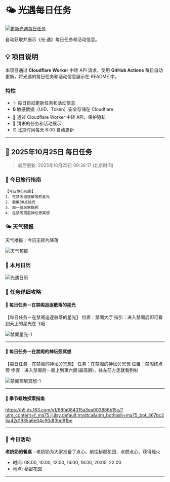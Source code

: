 # 🌤 光遇每日任务

[![更新光遇每日任务](https://github.com/oivio-up/SkyDailyInfo/actions/workflows/update-daily.yml/badge.svg)](https://github.com/oivio-up/SkyDailyInfo/actions/workflows/update-daily.yml)

自动获取并展示《光·遇》每日任务和活动信息。

## 💡 项目说明

本项目通过 **Cloudflare Worker** 中转 API 请求，使用 **GitHub Actions** 每日自动更新，将光遇的每日任务和活动信息展示在 README 中。

### 特性

- ✨ 每日自动更新任务和活动信息
- 🔒 敏感数据（UID、Token）安全存储在 Cloudflare
- 🚀 通过 Cloudflare Worker 中转 API，保护隐私
- 📱 清晰的任务和活动展示
- ⏰ 北京时间每天 8:00 自动更新

---

<!-- DAILY_TASK_START -->
## 📅 2025年10月25日 每日任务

> 最后更新: 2025年10月25日 09:36:17 (北京时间)

### 🎯 今日旅行指南

```
【今日旅行指南】
1. 在禁阁追逐散落的星光
2. 收集30点烛光
3. 向一位玩家鞠躬
4. 在禁阁顶层神坛旁冥想
```

### 🌤️ 天气预报

天气播报：今日无碎片降落

![天气预报](https://ok.166.net/gameyw-gbox/bot/205/20221102/2a10bf897551efe29c50589f29bd3a342db528fe.jpg)


### 📅 本月日历

![光遇日历](https://ok.166.net/gameyw-gbox/bot/205/20251024/b9b437f32a231eaaeae27d1b557e4df4ddf730a9.jpg)


### 📖 任务详细攻略


#### 📍 每日任务－在禁阁追逐散落的星光

【每日任务－在禁阁追逐散落的星光】
位置：禁阁大厅
指引：进入禁阁后即可看到天上的星光在飞哦


![禁阁星光-1](https://ok.166.net/gameyw-gbox/bot/205/20211109/3a610f3ddd435119a767553347d5fd8ee76c3763.png)

---


#### 📍 每日任务－在禁阁的神坛旁冥想

【每日任务－在禁阁的神坛旁冥想】
任务：在禁阁的神坛旁冥想
位置：禁阁终点旁
步骤：进入禁阁后一直上到第六层(最高层)，往左前方走就看到啦


![禁阁顶层冥想-1](https://ok.166.net/gameyw-gbox/bot/205/20211227/1b35972c8ee9c9ae90bbf947ce40225c726a8c9d.png)

---


#### 📍 季节蜡烛探索指南

https://h5.ds.163.com/v1/68fa084315a3ea003886b15c/?utm_content=f_ma75.jl.jlsy.default.mvdtca&utm_bothash=ma75_bot_367bc25a42d1935a6e04c90df3bd91be


---


### 🎪 今日活动

**老奶奶的餐桌** - 老奶奶为大家准备了点心。前往秘密花园，点燃点心，获得烛火
- 时间: 08:00, 10:00, 12:00, 16:00, 18:00, 20:00, 22:00
- 地点: 秘密花园


---

<!-- DAILY_TASK_END -->
